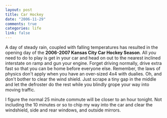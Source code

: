 ```yaml
--- 
layout: post
title: Car Hockey
date: "2006-11-29"
comments: true
categories: life
link: false
---
```

A day of steady rain, coupled with falling temperatures has resulted in the opening day of the <strong>2006-2007 Kansas City Car Hockey Season</strong>. All <i>you</i> need to do to play is get in your car and head on out to the nearest inclined interstate on ramp and gun your engine. Forget driving normally, drive extra fast so that you can be home before everyone else. Remember, the laws of physics don't apply when you have an over-sized 4x4 with dualies. Oh, and don't bother to clear the wind shield. Just scrape a tiny gap in the middle and let the defroster do the rest while you blindly grope your way into moving traffic.

I figure the normal 25 minute commute will be closer to an hour tonight. Not including the 10 minutes or so to chip my way into the car and clear the windshield, side and rear windows, and outside mirrors.
